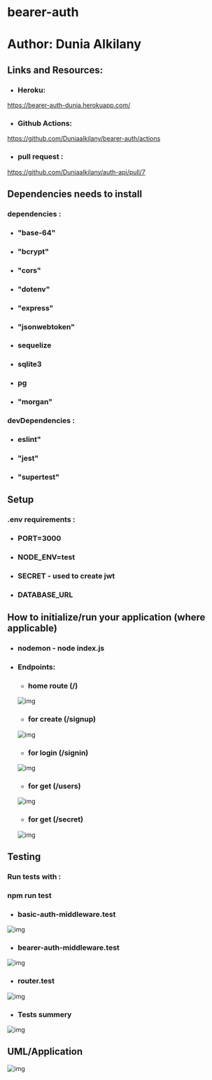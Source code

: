 # bearer-auth
# Author: Dunia Alkilany 

## Links and Resources:
* ### Heroku:

https://bearer-auth-dunia.herokuapp.com/


* ### Github Actions:

https://github.com/Duniaalkilany/bearer-auth/actions

* ### pull request :
https://github.com/Duniaalkilany/auth-api/pull/7



## Dependencies needs to install

### dependencies :

* ### "base-64"
* ### "bcrypt"
* ### "cors"
* ### "dotenv"
* ### "express"
* ### "jsonwebtoken"
* ### sequelize 
* ### sqlite3
* ### pg
* ### "morgan"

### devDependencies :

* ### eslint"
* ### "jest"
* ### "supertest"


## Setup 
### .env requirements :
* ### PORT=3000
* ### NODE_ENV=test
* ### SECRET - used to create jwt
* ### DATABASE_URL



## How to initialize/run your application (where applicable)

* ### nodemon - node index.js

* ### Endpoints:
    * ### home route (/)
    ![img](/assest/home.png)
    * ### for create (/signup)
    ![img](/assest/signup.png)
    * ### for login (/signin)
    ![img](/assest/signin.png)
    * ### for get (/users)
    ![img](/assest/users.png)
   * ### for get (/secret) 
   ![img](/assest/secret.png)

 ## Testing

### Run tests with :

 ### **npm run test**

* ### basic-auth-middleware.test

![img](/assest/test1-lab7.png)

* ### bearer-auth-middleware.test

![img](/assest/test2-lab7.png)

* ### router.test

![img](/assest/test3-lab7.png)

* ### Tests summery
![img](/assest/tests-lab7.png)

## UML/Application

![img](/assest/UML-lab7.png)
   

